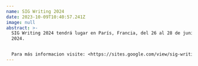 ```yaml
---
name: SIG Writing 2024
date: 2023-10-09T10:40:57.241Z
image: null
abstract: >-
  SIG Writing 2024 tendrá lugar en París, Francia, del 26 al 28 de junio de
  2024.


  Para más informacion visite: <https://sites.google.com/view/sig-writing-2024/conference-home?authuser=0>
---
```

